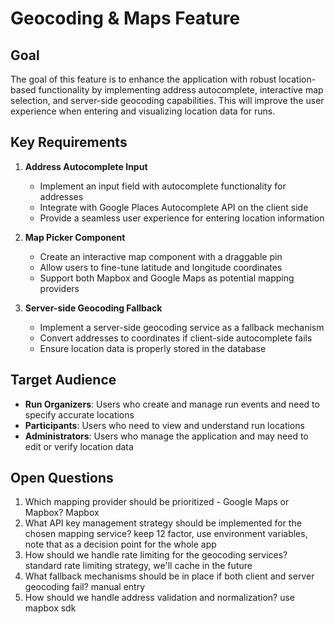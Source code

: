 # Geocoding & Maps Feature

## Goal

The goal of this feature is to enhance the application with robust location-based functionality by implementing address autocomplete, interactive map selection, and server-side geocoding capabilities. This will improve the user experience when entering and visualizing location data for runs.

## Key Requirements

1. **Address Autocomplete Input**

   - Implement an input field with autocomplete functionality for addresses
   - Integrate with Google Places Autocomplete API on the client side
   - Provide a seamless user experience for entering location information

2. **Map Picker Component**

   - Create an interactive map component with a draggable pin
   - Allow users to fine-tune latitude and longitude coordinates
   - Support both Mapbox and Google Maps as potential mapping providers

3. **Server-side Geocoding Fallback**
   - Implement a server-side geocoding service as a fallback mechanism
   - Convert addresses to coordinates if client-side autocomplete fails
   - Ensure location data is properly stored in the database

## Target Audience

- **Run Organizers**: Users who create and manage run events and need to specify accurate locations
- **Participants**: Users who need to view and understand run locations
- **Administrators**: Users who manage the application and may need to edit or verify location data

## Open Questions

1. Which mapping provider should be prioritized - Google Maps or Mapbox? Mapbox
2. What API key management strategy should be implemented for the chosen mapping service? keep 12 factor, use environment variables, note that as a decision point for the whole app
3. How should we handle rate limiting for the geocoding services? standard rate limiting strategy, we'll cache in the future
4. What fallback mechanisms should be in place if both client and server geocoding fail? manual entry
5. How should we handle address validation and normalization? use mapbox sdk

